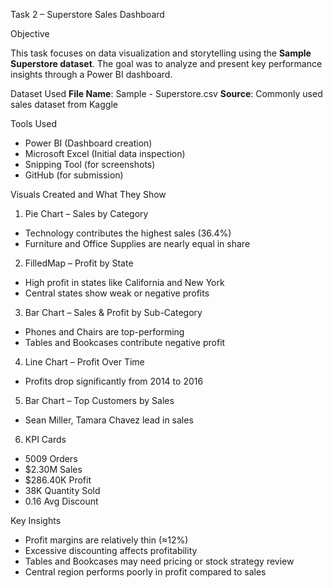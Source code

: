 Task 2 – Superstore Sales Dashboard

 Objective

This task focuses on data visualization and storytelling using the **Sample Superstore dataset**. The goal was to analyze and present key performance insights through a Power BI dashboard.



Dataset Used
 **File Name**: Sample - Superstore.csv
 **Source**: Commonly used sales dataset from Kaggle



 Tools Used
- Power BI (Dashboard creation)
- Microsoft Excel (Initial data inspection)
- Snipping Tool (for screenshots)
- GitHub (for submission)



 Visuals Created and What They Show

1. Pie Chart – Sales by Category
- Technology contributes the highest sales (36.4%)
- Furniture and Office Supplies are nearly equal in share

2. FilledMap – Profit by State
- High profit in states like California and New York
- Central states show weak or negative profits

3. Bar Chart – Sales & Profit by Sub-Category
- Phones and Chairs are top-performing
- Tables and Bookcases contribute negative profit

4. Line Chart – Profit Over Time
- Profits drop significantly from 2014 to 2016

5. Bar Chart – Top Customers by Sales
- Sean Miller, Tamara Chavez lead in sales

 6. KPI Cards
- 5009 Orders
- $2.30M Sales
- $286.40K Profit
- 38K Quantity Sold
- 0.16 Avg Discount



 Key Insights
- Profit margins are relatively thin (≈12%)
- Excessive discounting affects profitability
- Tables and Bookcases may need pricing or stock strategy review
- Central region performs poorly in profit compared to sales





